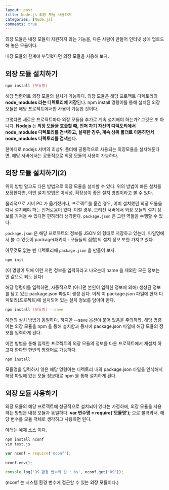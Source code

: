 ```yaml
---
layout: post
title: Node.js 외장 모듈 사용하기
categories: [Node.js]
comments: true
---
```


외장 모듈은 내장 모듈이 지원하지 않는 기능을, 다른 사람이 만들어 인터넷 상에 업로드 해 놓은 모듈이다.

내장 모듈의 한계에 부딪혔다면 외장 모듈을 사용해 보자.


## 외장 모듈 설치하기

``` bash
npm install [모듈명]
```

해당 명령어로 외장 모듈의 설치가 가능하다.
외장 모듈은 해당 프로젝트 디렉토리의 **node_modules 라는 디렉토리에 저장**된다.
npm install 명령어를 통해 설치된 외장 모듈은 해당 프로젝트에서만 사용이 가능한 것이다.

그렇다면 새로운 프로젝트마다 외장 모듈을 추가로 계속 설치해야 하는가? 그것은 또 아니다.
**Nodejs 는 외장 모듈을 호출할 때, 먼저 자기 자신의 디렉토리에서 node_modules 디렉토리를 검색하고, 실패한 경우, 계속 상위 폴더로 이동하면서 node_modules 디렉토리를 검색**한다.

한마디로 nodejs 서버의 최상위 폴더에 공통적으로 사용되는 외장모듈을 설치해둔다면, 해당 서버에서는 공통적으로 외장 모듈의 사용이 가능하다.


## 외장 모듈 설치하기(2)

위의 방법 말고도 다른 방법으로 외장 모듈을 설치할 수 있다. 위의 방법이 빠른 설치를 보장한다면, 이번 설치 방법은 이식성, 확장성이 좋은 설치 방법이라고 볼 수 있다.

물리적으로 서버 PC 가 옮겨졌거나, 프로젝트를 옮긴 경우, 이미 설치했던 외장 모듈을 다시 설치해야 하는 번거로움이 있다. 이럴 경우, 오리진 서버에서 외장 모듈의 설치 정보를 가져올 수 있다면 편하리라 생각한다. `package.json` 은 그런 역할을 수행할 수 있다.

`package.json` 은 해당 프로젝트의 정보를 JSON 의 형태로 저장하고 있는데, 파일명에서 볼 수 있듯이 package(패키지 : 모듈들의 집합)의 설치 정보 또한 가지고 있다.

아무것도 없는 빈 디렉토리에 `package.json` 을 만들어 보자.

``` bash
npm init
```

(이 명령어 뒤에 이런 저런 정보를 입력하라고 나오는데 name 을 제외한 모든 정보는 빈 값으로 되도 된다)

해당 명령어를 입력하면, 자동적으로 (아니면 본인이 입력한 정보에 의해) 생성된 정보를 담고 있는 package.json 파일이 생성 된다. 이제 이 package.json 파일에 현재 디렉토리(프로젝트)에 설치되어 있는 설치 정보를 담아야 한다.

``` bash
npm install [모듈명] --save
```

이전의 설치 방법과 동일하다. 하지만 --save 옵션이 붙어 있음을 주의하라. 해당 명령어는 외장 모듈을 npm 을 통해 설치함과 동시에 package.json 파일에 해당 모듈의 정보를 입력하게 된다.

이런 방법을 통해 입력한 프로젝트의 외장 모듈의 정보를 다른 프로젝트에서 재설치 하고자 한다면 한번의 명령어로 가능하다.

``` bash
npm install
```

모듈명을 입력하지 않은 해당 명령어는 디렉토리 내의 package.json 파일을 인식해서 해당 파일에 있는 모듈 정보대로 npm 을 통해 설치하게 된다.


## 외장 모듈 사용하기

외장 모듈의 해당 프로젝트에 성공적으로 설치되어 있다는 가정하에, 외장 모듈을 사용하는 방법은 내장 모듈과 동일하다.
**var 변수명 = require('모듈명');** 으로 불러와서, 해당 변수를 모듈 객체로 생각하고 사용하면 된다.

아래는 예제 소스 이다.

``` bash
npm install nconf
vim test.js
```

``` javascript
var nconf = require('nconf');
 
nconf.env();
 
console.log('OS 환경 변수의 값 : %s', nconf.get('OS'));
```

(nconf 는 시스템 환경 변수에 접근할 수 있는 외장 모듈이다.)
